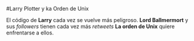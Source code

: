#Larry Plotter y ka Orden de Unix

El código de **Larry** cada vez se vuelve más peligroso.
**Lord Ballmermort** y sus *followers* tienen cada vez más *retweets*
**La orden de Unix** quiere enfrentarse a ellos.
